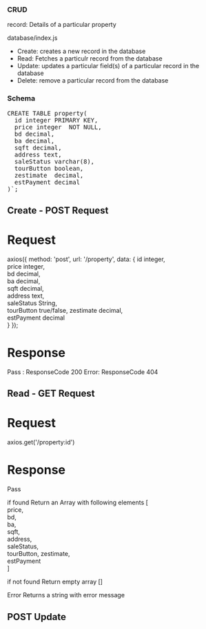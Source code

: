 
### CRUD

record: Details of a particular property

database/index.js
- Create: creates a new record in the database
- Read: Fetches a particulr record from the database 
- Update: updates a particular field(s) of a particular record in the database
- Delete: remove a particular record from the database


### Schema
<pre>
CREATE TABLE property(
  id integer PRIMARY KEY,           
  price integer  NOT NULL,        
  bd decimal,           
  ba decimal,          
  sqft decimal,         
  address text,      
  saleStatus varchar(8),   
  tourButton boolean, 
  zestimate  decimal,   
  estPayment decimal   
)`;
</pre>

## Create - POST Request

# Request
axios({
  method: 'post',
  url: '/property',
  data: {
    id integer,           
    price integer,        
    bd decimal,           
    ba decimal,          
    sqft decimal,         
    address text,      
    saleStatus String,   
    tourButton true/false, 
    zestimate  decimal,   
    estPayment decimal   
  }
});

# Response 
Pass : ResponseCode 200
Error: ResponseCode 404

## Read - GET Request

# Request
axios.get('/property:id')

# Response

Pass

if found
Return an Array with following elements
[          
    price,        
    bd,           
    ba,          
    sqft,         
    address,      
    saleStatus,   
    tourButton, 
    zestimate,   
    estPayment   
 ]
 
 if not found
 Return empty array []
  
  Error
  Returns a string with error message
  
  
  ## POST Update
  

